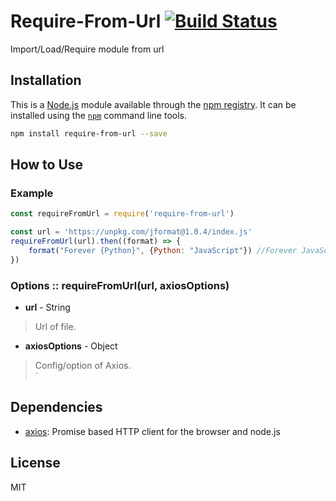# Require-From-Url [![Build Status](https://travis-ci.org/TiagoDanin/Require-From-Url.svg?branch=master)](https://travis-ci.org/TiagoDanin/Require-From-Url)

Import/Load/Require module from url

## Installation

This is a [Node.js](https://nodejs.org/) module available through the
[npm registry](https://www.npmjs.com/). It can be installed using the
[`npm`](https://docs.npmjs.com/getting-started/installing-npm-packages-locally) command line tools.

```sh
npm install require-from-url --save
```

## How to Use

### Example

```JavaScript
const requireFromUrl = require('require-from-url')

const url = 'https://unpkg.com/jformat@1.0.4/index.js'
requireFromUrl(url).then((format) => {
	format("Forever {Python}", {Python: "JavaScript"}) //Forever JavaScript
})
```

### Options :: requireFromUrl(url, axiosOptions)

- **url** - String
> Url of file.

- **axiosOptions** - Object
> Config/option of Axios.</br>`

## Dependencies

- [axios](https://ghub.io/axios): Promise based HTTP client for the browser and node.js

## License

MIT
